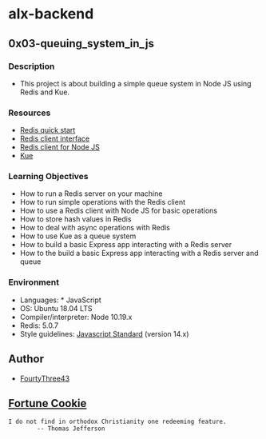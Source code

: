 # alx-backend

## 0x03-queuing_system_in_js

### Description

* This project is about building a simple queue system in Node JS using Redis and Kue.

### Resources

* [Redis quick start](https://redis.io/topics/quickstart)
* [Redis client interface](https://redis.io/topics/rediscli)
* [Redis client for Node JS](https://github.com/redis/node-redis)
* [Kue](https://github.com/Automattic/kue)
  
### Learning Objectives

* How to run a Redis server on your machine
* How to run simple operations with the Redis client
* How to use a Redis client with Node JS for basic operations
* How to store hash values in Redis
* How to deal with async operations with Redis
* How to use Kue as a queue system
* How to build a basic Express app interacting with a Redis server
* How to the build a basic Express app interacting with a Redis server and queue

### Environment

* Languages: * JavaScript
* OS: Ubuntu 18.04 LTS
* Compiler/interpreter: Node 10.19.x
* Redis: 5.0.7
* Style guidelines: [Javascript Standard](https://standardjs.com/rules.html) (version 14.x)


## Author

* [FourtyThree43](https://www.github.com/FourtyThree43/alx-backend/0x03-queuing_system_in_js)

## [Fortune Cookie](http://yerkee.com/)

```
I do not find in orthodox Christianity one redeeming feature.
		-- Thomas Jefferson
```
